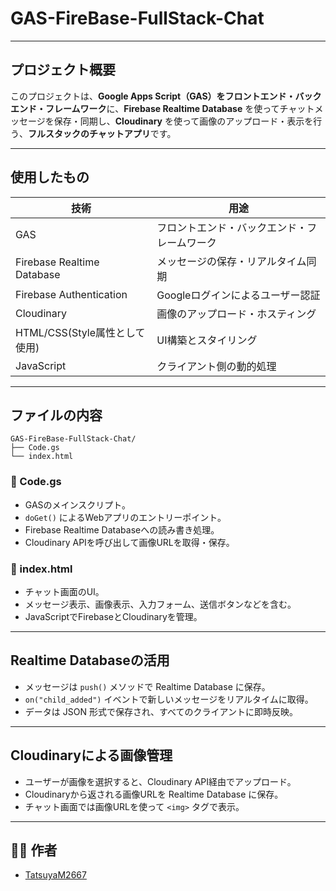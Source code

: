 # GAS-FireBase-FullStack-Chat
---

## プロジェクト概要

このプロジェクトは、**Google Apps Script（GAS）をフロントエンド・バックエンド・フレームワーク**に、**Firebase Realtime Database** を使ってチャットメッセージを保存・同期し、**Cloudinary** を使って画像のアップロード・表示を行う、**フルスタックのチャットアプリ**です。

---

##  使用したもの

| 技術             | 用途                                       |
|------------------|-------------------------------------------|
| GAS              | フロントエンド・バックエンド・フレームワーク  |
| Firebase Realtime Database | メッセージの保存・リアルタイム同期 |
| Firebase Authentication | Googleログインによるユーザー認証     |
| Cloudinary       | 画像のアップロード・ホスティング             |
| HTML/CSS(Style属性として使用)| UI構築とスタイリング                       |
| JavaScript       | クライアント側の動的処理                   |

---

## ファイルの内容

```plaintext
GAS-FireBase-FullStack-Chat/
├── Code.gs
└── index.html
```

### 🔹 Code.gs
- GASのメインスクリプト。
- `doGet()` によるWebアプリのエントリーポイント。
- Firebase Realtime Databaseへの読み書き処理。
- Cloudinary APIを呼び出して画像URLを取得・保存。

### 🔹 index.html
- チャット画面のUI。
- メッセージ表示、画像表示、入力フォーム、送信ボタンなどを含む。
- JavaScriptでFirebaseとCloudinaryを管理。
---

##  Realtime Databaseの活用

- メッセージは `push()` メソッドで Realtime Database に保存。
- `on("child_added")` イベントで新しいメッセージをリアルタイムに取得。
- データは JSON 形式で保存され、すべてのクライアントに即時反映。

---

##  Cloudinaryによる画像管理

- ユーザーが画像を選択すると、Cloudinary API経由でアップロード。
- Cloudinaryから返される画像URLを Realtime Database に保存。
- チャット画面では画像URLを使って `<img>` タグで表示。

---
## 👨‍💻 作者
- [TatsuyaM2667](https://github.com/TatsuyaM2667)

